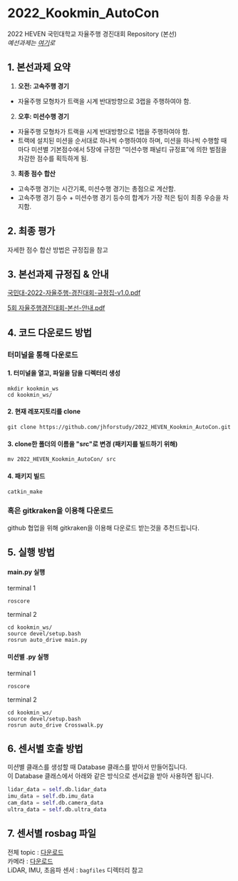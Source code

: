 # 2022_Kookmin_AutoCon

2022 HEVEN 국민대학교 자율주행 경진대회 Repository (본선)<br>
*예선과제는 [여기](https://github.com/jhforstudy/2022_HEVEN_Kookmin_AutoCon_YS)로*

## 1. 본선과제 요약

1) **오전: 고속주행 경기**<br>
* 자율주행 모형차가 트랙을 시계 반대방향으로 3랩을 주행하여야 함.

2) **오후: 미션수행 경기**<br>
* 자율주행 모형차가 트랙을 시계 반대방향으로 1랩을 주행하여야 함.
* 트랙에 설치된 미션을 순서대로 하나씩 수행하여야 하며, 미션을 하나씩
수행할 때마다 미션별 기본점수에서 5장에 규정한 “미션수행 패널티
규정표”에 의한 벌점을 차감한 점수를 획득하게 됨. 

3) **최종 점수 합산**<br>
* 고속주행 경기는 시간기록, 미션수행 경기는 총점으로 계산함.
* 고속주행 경기 등수 + 미션수행 경기 등수의 합계가 가장 적은 팀이 최종
우승을 차지함. 

## 2. 최종 평가

자세한 점수 합산 방법은 규정집을 참고

## 3. 본선과제 규정집 & 안내

[국민대-2022-자율주행-경진대회-규정집-v1.0.pdf](https://github.com/jhforstudy/2022_HEVEN_Kookmin_AutoCon/files/9040245/-2022-.-.-.-v1.0.pdf)

[5회 자율주행경진대회-본선-안내.pdf](https://github.com/jhforstudy/2022_HEVEN_Kookmin_AutoCon/files/9040246/5.-.-.pdf)

## 4. 코드 다운로드 방법
### 터미널을 통해 다운로드
#### 1. 터미널을 열고, 파일을 담을 디렉터리 생성
```
mkdir kookmin_ws
cd kookmin_ws/
```

#### 2. 현재 레포지토리를 clone
```
git clone https://github.com/jhforstudy/2022_HEVEN_Kookmin_AutoCon.git
```

#### 3. clone한 폴더의 이름을 "src"로 변경 (패키지를 빌드하기 위해)
```
mv 2022_HEVEN_Kookmin_AutoCon/ src
```

#### 4. 패키지 빌드
```
catkin_make
```

### 혹은 gitkraken을 이용해 다운로드
github 협업을 위해 gitkraken을 이용해 다운로드 받는것을 추천드립니다.

## 5. 실행 방법

#### main.py 실행
terminal 1
```
roscore
```
terminal 2
```
cd kookmin_ws/
source devel/setup.bash
rosrun auto_drive main.py
```
#### 미션별 .py 실행
terminal 1
```
roscore
```
terminal 2
```
cd kookmin_ws/
source devel/setup.bash
rosrun auto_drive Crosswalk.py
```

## 6. 센서별 호출 방법

미션별 클래스를 생성할 때 Database 클래스를 받아서 만들어집니다.<br>
이 Database 클래스에서 아래와 같은 방식으로 센서값을 받아 사용하면 됩니다.
```python
lidar_data = self.db.lidar_data
imu_data = self.db.imu_data
cam_data = self.db.camera_data
ultra_data = self.db.ultra_data
```

## 7. 센서별 rosbag 파일

전체 topic : [다운로드](https://drive.google.com/file/d/1zYe41KHswYv624GXP2kvyO-sSJY2vfbh/view?usp=sharing)<br>
카메라 : [다운로드](https://drive.google.com/file/d/19e_oFJ1TOnnhaJg_sLq5L76Wk2-rTS7m/view?usp=sharing)<br>
LiDAR, IMU, 초음파 센서 : ``bagfiles`` 디렉터리 참고
